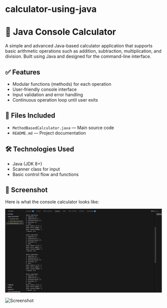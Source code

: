 # calculator-using-java
# 🔢 Java Console Calculator

A simple and advanced Java-based calculator application that supports basic arithmetic operations such as addition, subtraction, multiplication, and division. Built using Java and designed for the command-line interface.

## ✅ Features
- Modular functions (methods) for each operation
- User-friendly console interface
- Input validation and error handling
- Continuous operation loop until user exits

## 📁 Files Included
- `MethodBasedCalculator.java` — Main source code
- `README.md` — Project documentation

## 🛠️ Technologies Used
- Java (JDK 8+)
- Scanner class for input
- Basic control flow and functions

## 📸 Screenshot

Here is what the console calculator looks like:


![Screenshot](screenshot.png)

![Screenshot](![Screenshot](Screenshot%202025-08-04%20213903.png)
)

